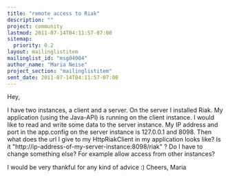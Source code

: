 ```yaml
---
title: "remote access to Riak"
description: ""
project: community
lastmod: 2011-07-14T04:11:57-07:00
sitemap:
  priority: 0.2
layout: mailinglistitem
mailinglist_id: "msg04004"
author_name: "Maria Neise"
project_section: "mailinglistitem"
sent_date: 2011-07-14T04:11:57-07:00
---
```



Hey,

I have two instances, a client and a server. On the server I installed
Riak. My application (using the Java-API) is running on the client
instance. I would like to read and write some data to the server
instance. My IP address and port in the app.config on the server
instance is 127.0.0.1 and 8098. Then what does the url I give to my
HttpRiakClient in my application looks like? Is it
"http://ip-address-of-my-server-instance:8098/riak" ? Do I have to
change something else? For example allow access from other instances?

I would be very thankful for any kind of advice :)
Cheers,
Maria

